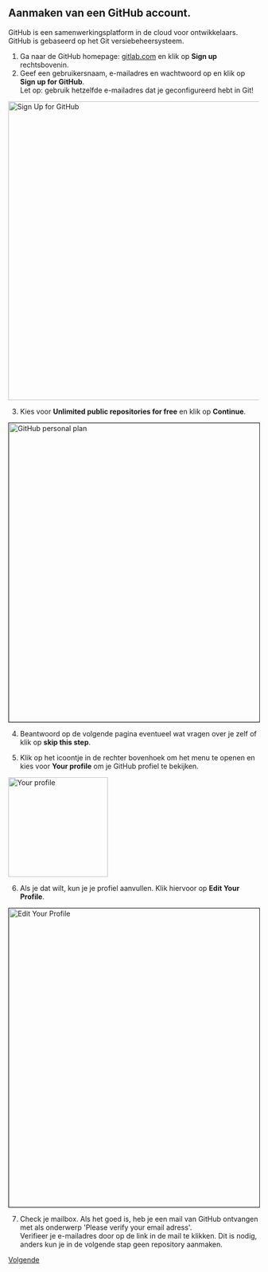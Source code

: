 ## Aanmaken van een GitHub account.  
GitHub is een samenwerkingsplatform in de cloud voor ontwikkelaars. GitHub is gebaseerd op het Git versiebeheersysteem.  

1.  Ga naar de GitHub homepage: <a href="https://github.com" target="_blank">gitlab.com</a> en klik op **Sign up** rechtsbovenin.  
2.  Geef een gebruikersnaam, e-mailadres en wachtwoord op en klik op **Sign up for GitHub**.  
Let op: gebruik hetzelfde e-mailadres dat je geconfigureerd hebt in Git!  
   
   
<img alt="Sign Up for GitHub" src="images/github-sign-up.png" width="600" />
   
   
3. Kies voor **Unlimited public repositories for free** en klik op **Continue**.  
   
   
<img alt="GitHub personal plan" src="images/github-plans.png" width="600" border="1" />
   
   
4.  Beantwoord op de volgende pagina eventueel wat vragen over je zelf of klik op **skip this step**.  

5.  Klik op het icoontje in de rechter bovenhoek om het menu te openen en kies voor **Your profile** om je GitHub profiel te bekijken.  


<img alt="Your profile" src="images/github-your-profile.png" width="200" />


6. Als je dat wilt, kun je je profiel aanvullen. Klik hiervoor op **Edit Your Profile**.  
   
   
<img alt="Edit Your Profile" src="images/github-edit-your-profile.png" width="600" border="1" />
   
   
7. Check je mailbox. Als het goed is, heb je een mail van GitHub ontvangen met als onderwerp 'Please verify your email adress'.   
Verifieer je e-mailadres door op de link in de mail te klikken. Dit is nodig, anders kun je in de volgende stap geen repository aanmaken.
  
[Volgende](3-aanmaken-van-een-nieuwe-repository.md)